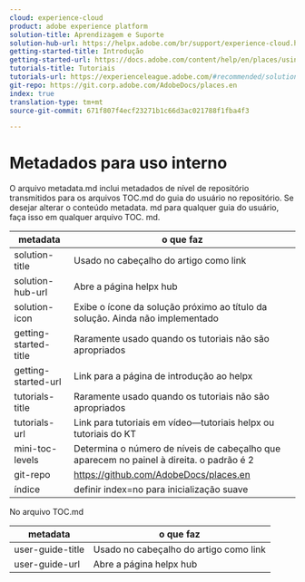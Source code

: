 ```yaml
---
cloud: experience-cloud
product: adobe experience platform
solution-title: Aprendizagem e Suporte
solution-hub-url: https://helpx.adobe.com/br/support/experience-cloud.html
getting-started-title: Introdução
getting-started-url: https://docs.adobe.com/content/help/en/places/using/getting-started.html
tutorials-title: Tutoriais
tutorials-url: https://experienceleague.adobe.com/#recommended/solutions/experience-platform
git-repo: https://git.corp.adobe.com/AdobeDocs/places.en
index: true
translation-type: tm+mt
source-git-commit: 671f807f4ecf23271b1c66d3ac021788f1fba4f3

---
```



<!-- We need better links for Getting Started and Tutorials. We can do this after we hit stage -->

# Metadados para uso interno

O arquivo metadata.md inclui metadados de nível de repositório transmitidos para os arquivos TOC.md do guia do usuário no repositório. Se desejar alterar o conteúdo metadata. md para qualquer guia do usuário, faça isso em qualquer arquivo TOC. md.

| metadata | o que faz |
|--- |--- |
| solution-title | Usado no cabeçalho do artigo como link |
| solution-hub-url | Abre a página helpx hub |
| solution-icon | Exibe o ícone da solução próximo ao título da solução. Ainda não implementado |
| getting-started-title | Raramente usado quando os tutoriais não são apropriados |
| getting-started-url | Link para a página de introdução ao helpx |
| tutorials-title | Raramente usado quando os tutoriais não são apropriados |
| tutorials-url | Link para tutoriais em vídeo—tutoriais helpx ou tutoriais do KT |
| mini-toc-levels | Determina o número de níveis de cabeçalho que aparecem no painel à direita. o padrão é 2 |
| git-repo | https://github.com/AdobeDocs/places.en |
| índice | definir index=no para inicialização suave |

No arquivo TOC.md

| metadata | o que faz |
|--- |--- |
| user-guide-title | Usado no cabeçalho do artigo como link |
| user-guide-url | Abre a página helpx hub |
